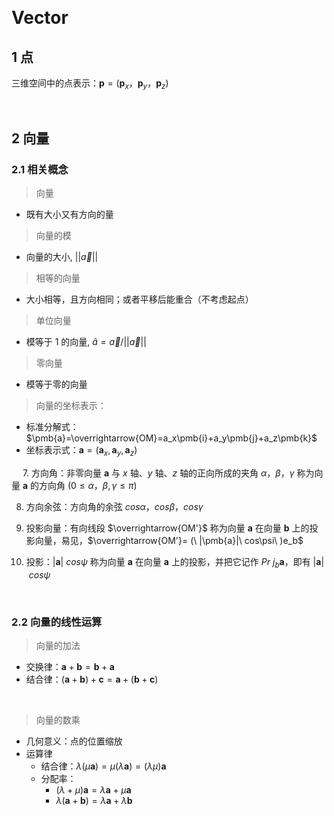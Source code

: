 &emsp;
# Vector
## 1 点
三维空间中的点表示：$\pmb{p} = (\pmb{p}_x， \pmb{p}_y，\pmb{p}_z)$

&emsp;
## 2 向量
### 2.1 相关概念
>向量
- 既有大小又有方向的量
>向量的模
- 向量的大小, $||\vec{a}||$
>相等的向量
- 大小相等，且方向相同；或者平移后能重合（不考虑起点）
>单位向量
- 模等于 1 的向量, $\hat{a} = \vec{a}/||\vec{a}||$
>零向量
- 模等于零的向量

>向量的坐标表示：
- 标准分解式：$\pmb{a}=\overrightarrow{OM}=a_x\pmb{i}+a_y\pmb{j}+a_z\pmb{k}$    
- 坐标表示式：$\pmb{a}=(\pmb{a}_x, \pmb{a}_y, \pmb{a}_z)$

&emsp;
7. 方向角：非零向量 $\pmb{a}$ 与 $x$ 轴、$y$ 轴、$z$ 轴的正向所成的夹角 $\alpha$，$\beta$，$\gamma$ 称为向量 $\pmb{a}$ 的方向角 ($0\leq \alpha$，$\beta, \gamma \leq \pi$)

8. 方向余弦：方向角的余弦 $cos \alpha$，$cos \beta$，$cos \gamma$

9. 投影向量：有向线段 $\overrightarrow{OM'}$ 称为向量 $\pmb{a}$ 在向量 $\pmb{b}$ 上的投影向量，易见，$\overrightarrow{OM'}= (\ |\pmb{a}|\ cos\psi\ )e_b$ 
10. 投影：$|\pmb{a}|\ cos\psi$ 称为向量 $\pmb{a}$ 在向量 $\pmb{a}$ 上的投影，并把它记作 $Pr\ j_b\pmb{a}$，即有 $|\pmb{a}|\ cos\psi$

&emsp;
### 2.2 向量的线性运算
>向量的加法
- 交换律：$\pmb{a}+ \pmb{b} = \pmb{b} + \pmb{a}$
- 结合律：$(\pmb{a} + \pmb{b}) + \pmb{c} = \pmb{a} + (\pmb{b} + \pmb{c})$

&emsp;
>向量的数乘
- 几何意义：点的位置缩放
- 运算律
    - 结合律：$\lambda(\mu \pmb{a}) = \mu(\lambda \pmb{a}) = (\lambda\mu )\pmb{a}$
    - 分配率：
        - $(\lambda + \mu) \pmb{a} = \lambda\pmb{a} + \mu \pmb{a}$
        - $\lambda(\pmb{a} + \pmb{b}) = \lambda\pmb{a} + \lambda \pmb{b}$




